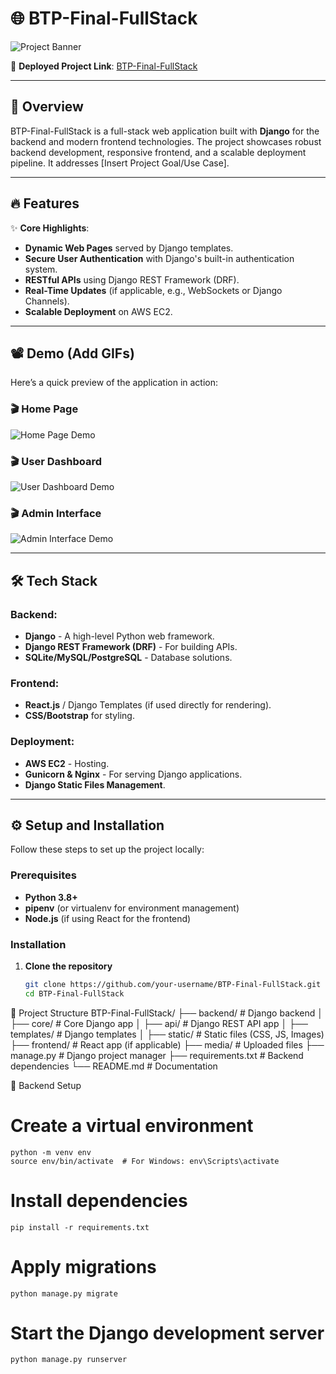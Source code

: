 # 🌐 BTP-Final-FullStack

![Project Banner](https://via.placeholder.com/description.png?text=Your+Project+Banner) <!-- Replace with an actual banner -->

🚀 **Deployed Project Link**: [BTP-Final-FullStack](http://3.109.19.112/)

---
## 📖 Overview

BTP-Final-FullStack is a full-stack web application built with **Django** for the backend and modern frontend technologies. The project showcases robust backend development, responsive frontend, and a scalable deployment pipeline. It addresses [Insert Project Goal/Use Case].

---
## 🔥 Features

✨ **Core Highlights**:
- **Dynamic Web Pages** served by Django templates.
- **Secure User Authentication** with Django's built-in authentication system.
- **RESTful APIs** using Django REST Framework (DRF).
- **Real-Time Updates** (if applicable, e.g., WebSockets or Django Channels).
- **Scalable Deployment** on AWS EC2.

---

## 📽️ Demo (Add GIFs)

Here’s a quick preview of the application in action:

### 🎬 Home Page
![Home Page Demo](https://via.placeholder.com/page1.png) <!-- Replace with your GIF -->

### 🎬 User Dashboard
![User Dashboard Demo](https://via.placeholder.com/page2.png) <!-- Replace with your GIF -->

### 🎬 Admin Interface
![Admin Interface Demo](https://via.placeholder.com/page3.png) <!-- Replace with your GIF -->

---

## 🛠️ Tech Stack

### Backend:
- **Django** - A high-level Python web framework.
- **Django REST Framework (DRF)** - For building APIs.
- **SQLite/MySQL/PostgreSQL** - Database solutions.

### Frontend:
- **React.js** / Django Templates (if used directly for rendering).
- **CSS/Bootstrap** for styling.

### Deployment:
- **AWS EC2** - Hosting.
- **Gunicorn & Nginx** - For serving Django applications.
- **Django Static Files Management**.

---

## ⚙️ Setup and Installation

Follow these steps to set up the project locally:

### Prerequisites
- **Python 3.8+**
- **pipenv** (or virtualenv for environment management)
- **Node.js** (if using React for the frontend)

### Installation

1. **Clone the repository**
   ```bash
   git clone https://github.com/your-username/BTP-Final-FullStack.git
   cd BTP-Final-FullStack

📂 Project Structure
BTP-Final-FullStack/
├── backend/           # Django backend
│   ├── core/          # Core Django app
│   ├── api/           # Django REST API app
│   ├── templates/     # Django templates
│   ├── static/        # Static files (CSS, JS, Images)
├── frontend/          # React app (if applicable)
├── media/             # Uploaded files
├── manage.py          # Django project manager
├── requirements.txt   # Backend dependencies
└── README.md          # Documentation

 📂 Backend Setup
 # Create a virtual environment
    python -m venv env
    source env/bin/activate  # For Windows: env\Scripts\activate

# Install dependencies
    pip install -r requirements.txt

# Apply migrations
    python manage.py migrate

# Start the Django development server
    python manage.py runserver
